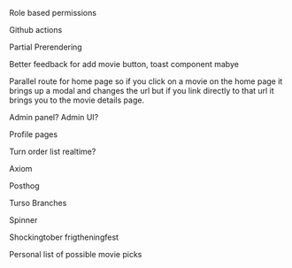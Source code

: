 Role based permissions

Github actions

Partial Prerendering

Better feedback for add movie button, toast component mabye

Parallel route for home page so if you click on a movie on the home page
it brings up a modal and changes the url but if you link directly to that url
it brings you to the movie details page.

Admin panel? Admin UI?

Profile pages

Turn order list realtime?

Axiom

Posthog

Turso Branches

Spinner

Shockingtober frigtheningfest

Personal list of possible movie picks
